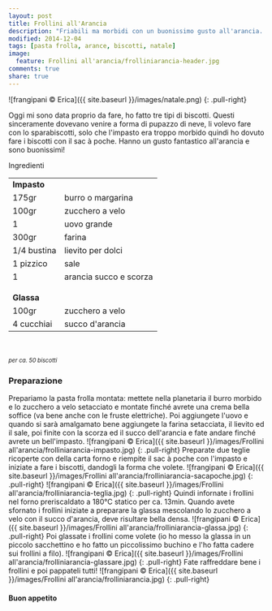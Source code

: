 ```yaml
---
layout: post
title: Frollini all'Arancia
description: "Friabili ma morbidi con un buonissimo gusto all'arancia..."
modified: 2014-12-04
tags: [pasta frolla, arance, biscotti, natale]
image:
  feature: Frollini all'arancia/frolliniarancia-header.jpg
comments: true
share: true
---
```


![frangipani © Erica]({{ site.baseurl }}/images/natale.png)
{: .pull-right}

Oggi mi sono data proprio da fare, ho fatto tre tipi di biscotti. Questi sinceramente dovevano venire a forma di pupazzo di neve, li volevo fare con lo sparabiscotti, solo che l'impasto era troppo morbido quindi ho dovuto fare i biscotti con il sac à poche. Hanno un gusto fantastico all'arancia e sono buonissimi!


<div class="ingredients">
  <div class="ingredients-title">Ingredienti</div>
  <table>
    <tbody>
      <tr>
        <td colspan="2"><b>Impasto</b></td>
      </tr>
      <tr>
        <td>175gr</td>
        <td>burro o margarina</td>
      </tr>
      <tr>
        <td>100gr</td>
        <td>zucchero a velo</td>
      </tr>
      <tr>
        <td>1</td>
        <td>uovo grande</td>
      </tr>
      <tr>
        <td>300gr</td>
        <td>farina</td>
      </tr>
      <tr>
        <td>1/4 bustina</td>
        <td>lievito per dolci</td>
      </tr>
      <tr>
        <td>1 pizzico</td>
        <td>sale</td>
      </tr>
      <tr>
        <td>1</td>
        <td>arancia succo e scorza</td>
      </tr>
      <tr style="height: 15px;"></tr>
      <tr>          
        <td colspan="2"><b>Glassa</b></td>
      </tr>      
      <tr>
        <td>100gr</td>
        <td>zucchero a velo</td>
      </tr>
      <tr>
        <td>4 cucchiai</td>
        <td>succo d'arancia</td>      
      </tr>
    </tbody>
  </table>
  <br></br>
  <i class="pull-right" style="font-size: 80%;">per ca. 50 biscotti</i>
</div>


<h3>
  <font color="grey">
    <i class="icon-cogs"></i>
  </font> Preparazione
</h3>

Prepariamo la pasta frolla montata: mettete nella planetaria il burro morbido e lo zucchero a velo setacciato e montate finché avrete una crema bella soffice (va bene anche con le fruste elettriche). Poi aggiungete l'uovo e quando si sarà amalgamato bene aggiungete la farina setacciata, il lievito ed il sale, poi finite con la scorza ed il succo dell'arancia e fate andare finché avrete un bell'impasto. 
![frangipani © Erica]({{ site.baseurl }}/images/Frollini all'arancia/frolliniarancia-impasto.jpg)
{: .pull-right}
Preparate due teglie ricoperte con della carta forno e riempite il sac à poche con l'impasto e iniziate a fare i biscotti, dandogli la forma che volete.
![frangipani © Erica]({{ site.baseurl }}/images/Frollini all'arancia/frolliniarancia-sacapoche.jpg)
{: .pull-right}
![frangipani © Erica]({{ site.baseurl }}/images/Frollini all'arancia/frolliniarancia-teglia.jpg)
{: .pull-right}
Quindi infornate i frollini nel forno preriscaldato a 180°C statico per ca. 13min. Quando avete sfornato i frollini iniziate a preparare la glassa mescolando lo zucchero a velo con il succo d'arancia, deve risultare bella densa. 
![frangipani © Erica]({{ site.baseurl }}/images/Frollini all'arancia/frolliniarancia-glassa.jpg)
{: .pull-right}
Poi glassate i frollini come volete (io ho messo la glassa in un piccolo sacchettino e ho fatto un piccolissimo buchino e l'ho fatta cadere sui frollini a filo).
![frangipani © Erica]({{ site.baseurl }}/images/Frollini all'arancia/frolliniarancia-glassare.jpg)
{: .pull-right}
Fate raffreddare bene i frollini e poi pappateli tutti!
![frangipani © Erica]({{ site.baseurl }}/images/Frollini all'arancia/frolliniarancia.jpg)
{: .pull-right}

<h4>Buon appetito
  <font color="red">
    <i class="icon-smile"></i>
  </font>
</h4>
